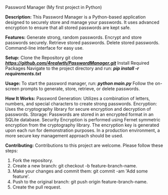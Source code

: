 Password Manager (My first project in Python) 

**Description:**
This Password Manager is a Python-based application designed to securely store and manage your passwords. 
It uses advanced encryption to ensure that all stored passwords are kept safe.

**Features:**
Generate strong, random passwords.
Encrypt and store passwords securely.
Retrieve stored passwords.
Delete stored passwords.
Command-line interface for easy use.

**Setup:**
Clone the Repository
git clone ***https://github.com/4realwth/PasswordManager.git***
Install Required Packages
Navigate to the project directory and run:
***pip install -r requirements.txt***

**Usage:**
To start the password manager, run:
***python main.py***
Follow the on-screen prompts to generate, store, retrieve, or delete passwords.

**How It Works:**
Password Generation: Utilizes a combination of letters, numbers, and special characters to create strong passwords.
Encryption: Uses the cryptography library for secure encryption and decryption of passwords.
Storage: Passwords are stored in an encrypted format in an SQLite database.
Security
Encryption is performed using Fernet symmetric encryption from the cryptography library.
The encryption key is generated upon each run for demonstration purposes. In a production environment, a more secure key management approach should be used.

**Contributing:**
Contributions to this project are welcome. 
Please follow these steps:
1. Fork the repository.
2. Create a new branch: git checkout -b feature-branch-name.
3. Make your changes and commit them: git commit -am 'Add some feature'.
4. Push to the original branch: git push origin feature-branch-name.
5. Create the pull request.
